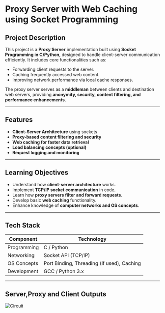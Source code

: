 # Proxy Server with Web Caching using Socket Programming

## Project Description

This project is a **Proxy Server** implementation built using **Socket Programming in C/Python**, designed to handle client-server communication efficiently. It includes core functionalities such as:

- Forwarding client requests to the server.
- Caching frequently accessed web content.
- Improving network performance via local cache responses.

The proxy server serves as a **middleman** between clients and destination web servers, providing **anonymity, security, content filtering, and performance enhancements**.

---

## Features

-  **Client-Server Architecture** using sockets
-  **Proxy-based content filtering and security**
-  **Web caching for faster data retrieval**
-  **Load balancing concepts (optional)**
-  **Request logging and monitoring**

---

## Learning Objectives

- Understand how **client-server architecture** works.
- Implement **TCP/IP socket communication** in code.
- Learn how **proxy servers filter and forward requests**.
- Develop basic **web caching** functionality.
- Enhance knowledge of **computer networks and OS concepts**.

---

## Tech Stack

| Component      | Technology     |
|----------------|----------------|
| Programming    | C / Python      |
| Networking     | Socket API (TCP/IP) |
| OS Concepts    | Port Binding, Threading (if used), Caching |
| Development    | GCC / Python 3.x |

---

## Server,Proxy and Client Outputs
![Circuit](circuit_diagram.jpg)
